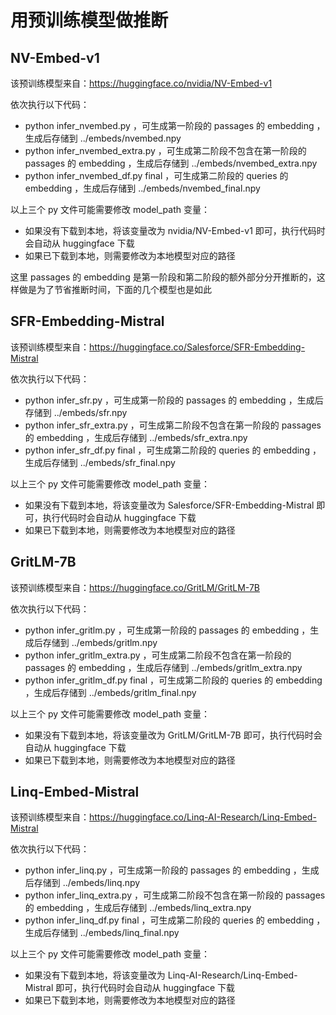 # 用预训练模型做推断

## NV-Embed-v1

该预训练模型来自：https://huggingface.co/nvidia/NV-Embed-v1

依次执行以下代码：
- python infer_nvembed.py ，可生成第一阶段的 passages 的 embedding ，生成后存储到 ../embeds/nvembed.npy
- python infer_nvembed_extra.py ，可生成第二阶段不包含在第一阶段的 passages 的 embedding ，生成后存储到 ../embeds/nvembed_extra.npy
- python infer_nvembed_df.py final ，可生成第二阶段的 queries 的 embedding ，生成后存储到 ../embeds/nvembed_final.npy

以上三个 py 文件可能需要修改 model_path 变量：
- 如果没有下载到本地，将该变量改为 nvidia/NV-Embed-v1 即可，执行代码时会自动从 huggingface 下载
- 如果已下载到本地，则需要修改为本地模型对应的路径

这里 passages 的 embedding 是第一阶段和第二阶段的额外部分分开推断的，这样做是为了节省推断时间，下面的几个模型也是如此

## SFR-Embedding-Mistral

该预训练模型来自：https://huggingface.co/Salesforce/SFR-Embedding-Mistral

依次执行以下代码：
- python infer_sfr.py ，可生成第一阶段的 passages 的 embedding ，生成后存储到 ../embeds/sfr.npy
- python infer_sfr_extra.py ，可生成第二阶段不包含在第一阶段的 passages 的 embedding ，生成后存储到 ../embeds/sfr_extra.npy
- python infer_sfr_df.py final ，可生成第二阶段的 queries 的 embedding ，生成后存储到 ../embeds/sfr_final.npy

以上三个 py 文件可能需要修改 model_path 变量：
- 如果没有下载到本地，将该变量改为 Salesforce/SFR-Embedding-Mistral 即可，执行代码时会自动从 huggingface 下载
- 如果已下载到本地，则需要修改为本地模型对应的路径

## GritLM-7B

该预训练模型来自：https://huggingface.co/GritLM/GritLM-7B

依次执行以下代码：
- python infer_gritlm.py ，可生成第一阶段的 passages 的 embedding ，生成后存储到 ../embeds/gritlm.npy
- python infer_gritlm_extra.py ，可生成第二阶段不包含在第一阶段的 passages 的 embedding ，生成后存储到 ../embeds/gritlm_extra.npy
- python infer_gritlm_df.py final ，可生成第二阶段的 queries 的 embedding ，生成后存储到 ../embeds/gritlm_final.npy

以上三个 py 文件可能需要修改 model_path 变量：
- 如果没有下载到本地，将该变量改为 GritLM/GritLM-7B 即可，执行代码时会自动从 huggingface 下载
- 如果已下载到本地，则需要修改为本地模型对应的路径

## Linq-Embed-Mistral

该预训练模型来自：https://huggingface.co/Linq-AI-Research/Linq-Embed-Mistral

依次执行以下代码：
- python infer_linq.py ，可生成第一阶段的 passages 的 embedding ，生成后存储到 ../embeds/linq.npy
- python infer_linq_extra.py ，可生成第二阶段不包含在第一阶段的 passages 的 embedding ，生成后存储到 ../embeds/linq_extra.npy
- python infer_linq_df.py final ，可生成第二阶段的 queries 的 embedding ，生成后存储到 ../embeds/linq_final.npy

以上三个 py 文件可能需要修改 model_path 变量：
- 如果没有下载到本地，将该变量改为 Linq-AI-Research/Linq-Embed-Mistral 即可，执行代码时会自动从 huggingface 下载
- 如果已下载到本地，则需要修改为本地模型对应的路径